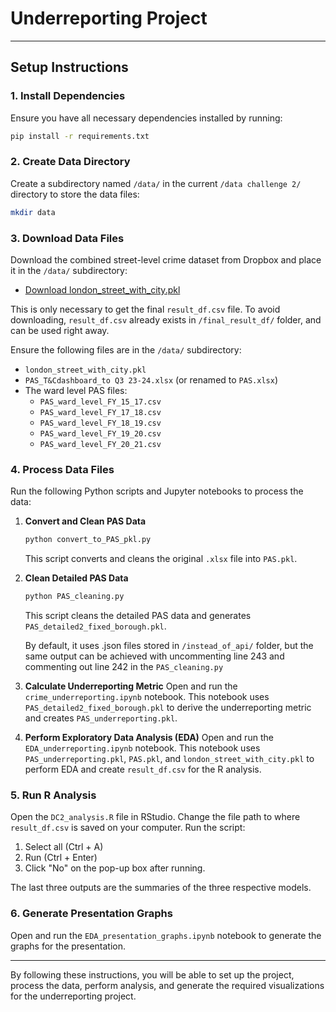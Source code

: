 
# Underreporting Project

---

## Setup Instructions

### 1. Install Dependencies
Ensure you have all necessary dependencies installed by running:
```sh
pip install -r requirements.txt
```

### 2. Create Data Directory
Create a subdirectory named `/data/` in the current `/data challenge 2/` directory to store the data files:
```sh
mkdir data
```

### 3. Download Data Files
Download the combined street-level crime dataset from Dropbox and place it in the `/data/` subdirectory:
- [Download london_street_with_city.pkl](https://www.dropbox.com/scl/fi/bl7omot3qr6mx9q2p6phy/london_street_with_city.pkl?rlkey=3p2hut7v0k25qhtijkwkol93c&st=13hupa6u&dl=0)

This is only necessary to get the final `result_df.csv` file. To avoid downloading, `result_df.csv` already exists in `/final_result_df/` folder, and can be used right away. 

Ensure the following files are in the `/data/` subdirectory:
- `london_street_with_city.pkl`
- `PAS_T&Cdashboard_to Q3 23-24.xlsx` (or renamed to `PAS.xlsx`)
- The ward level PAS files:
  - `PAS_ward_level_FY_15_17.csv`
  - `PAS_ward_level_FY_17_18.csv`
  - `PAS_ward_level_FY_18_19.csv`
  - `PAS_ward_level_FY_19_20.csv`
  - `PAS_ward_level_FY_20_21.csv`

### 4. Process Data Files
Run the following Python scripts and Jupyter notebooks to process the data:

1. **Convert and Clean PAS Data**
    ```sh
    python convert_to_PAS_pkl.py
    ```
    This script converts and cleans the original `.xlsx` file into `PAS.pkl`.

2. **Clean Detailed PAS Data**
    ```sh
    python PAS_cleaning.py
    ```
    This script cleans the detailed PAS data and generates `PAS_detailed2_fixed_borough.pkl`.
    
    By default, it uses .json files stored in `/instead_of_api/` folder, but the same output can be achieved with uncommenting line 243 and commenting out line 242 in the `PAS_cleaning.py`
    
3. **Calculate Underreporting Metric**
    Open and run the `crime_underreporting.ipynb` notebook. This notebook uses `PAS_detailed2_fixed_borough.pkl` to derive the underreporting metric and creates `PAS_underreporting.pkl`.

4. **Perform Exploratory Data Analysis (EDA)**
    Open and run the `EDA_underreporting.ipynb` notebook. This notebook uses `PAS_underreporting.pkl`, `PAS.pkl`, and `london_street_with_city.pkl` to perform EDA and create `result_df.csv` for the R analysis.

### 5. Run R Analysis
Open the `DC2_analysis.R` file in RStudio. Change the file path to where `result_df.csv` is saved on your computer. Run the script:
1. Select all (Ctrl + A)
2. Run (Ctrl + Enter)
3. Click "No" on the pop-up box after running. 

The last three outputs are the summaries of the three respective models.

### 6. Generate Presentation Graphs
Open and run the `EDA_presentation_graphs.ipynb` notebook to generate the graphs for the presentation.

---

By following these instructions, you will be able to set up the project, process the data, perform analysis, and generate the required visualizations for the underreporting project.
